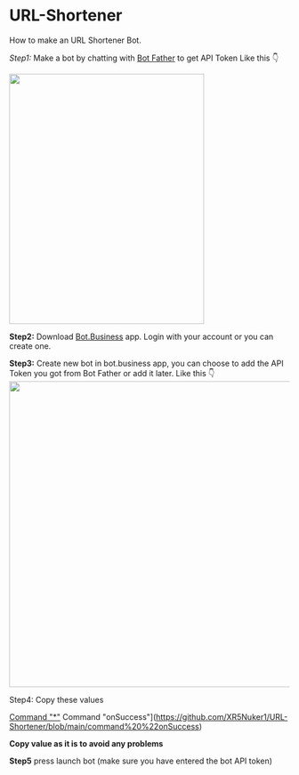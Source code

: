# URL-Shortener

How to make an URL Shortener Bot.


*Step1:* Make a bot by chatting with [Bot Father](t.me/botfather) to get API Token
Like this 👇

<img src="https://telegra.ph/file/896f6979967a9b6c9b0fc.jpg" width="350" height="450"><br>

**Step2:** Download [Bot.Business](https://play.google.com/store/apps/details?id=bb.app.com.bots.business) app.
Login with your account or you can create one.

**Step3:** Create new bot in bot.business app, you can choose to add the API Token you got from Bot Father or add it later.
Like this 👇
<img src="https://telegra.ph/file/367730c6522fa717db368.jpg" width="550" height="550"><br>

Step4: Copy these values

[Command "*"](https://github.com/XR5Nuker1/URL-Shortener/blob/main/command%20%20%22*%22)
Command "onSuccess"](https://github.com/XR5Nuker1/URL-Shortener/blob/main/command%20%22onSuccess)

**Copy value as it is to avoid any problems**

**Step5** press launch bot (make sure you have entered the bot API token)


